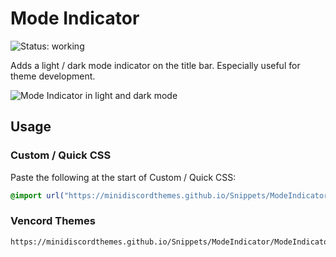 # Mode Indicator
![Status: working](https://img.shields.io/badge/status-working-green?style=flat-square)

Adds a light / dark mode indicator on the title bar. Especially useful for theme development.

![Mode Indicator in light and dark mode](https://minidiscordthemes.github.io/Snippets/ModeIndicator/preview.avif)

## Usage
### Custom / Quick CSS
Paste the following at the start of Custom / Quick CSS:
```css
@import url("https://minidiscordthemes.github.io/Snippets/ModeIndicator/ModeIndicator.css");
```
### Vencord Themes
```
https://minidiscordthemes.github.io/Snippets/ModeIndicator/ModeIndicator.css
```